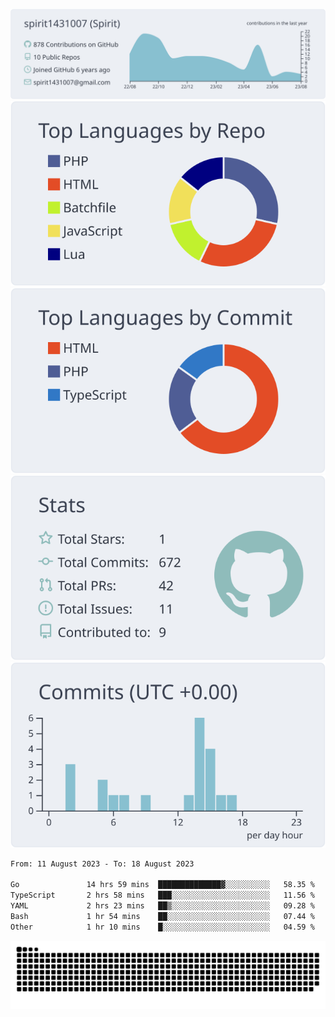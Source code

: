 [![](https://raw.githubusercontent.com/spirit1431007/spirit1431007/master/profile-summary-card-output/nord_bright/0-profile-details.svg)](https://git.io/spiritx)
[![](https://raw.githubusercontent.com/spirit1431007/spirit1431007/master/profile-summary-card-output/nord_bright/1-repos-per-language.svg)](https://git.io/spiritx) [![](https://raw.githubusercontent.com/spirit1431007/spirit1431007/master/profile-summary-card-output/nord_bright/2-most-commit-language.svg)](https://git.io/spiritx)
[![](https://raw.githubusercontent.com/spirit1431007/spirit1431007/master/profile-summary-card-output/nord_bright/3-stats.svg)](https://git.io/spiritx) [![](https://raw.githubusercontent.com/spirit1431007/spirit1431007/master/profile-summary-card-output/nord_bright/4-productive-time.svg)](https://git.io/spiritx)

<!--START_SECTION:waka-->

```txt
From: 11 August 2023 - To: 18 August 2023

Go               14 hrs 59 mins  ██████████████▓░░░░░░░░░░   58.35 %
TypeScript       2 hrs 58 mins   ███░░░░░░░░░░░░░░░░░░░░░░   11.56 %
YAML             2 hrs 23 mins   ██▒░░░░░░░░░░░░░░░░░░░░░░   09.28 %
Bash             1 hr 54 mins    ██░░░░░░░░░░░░░░░░░░░░░░░   07.44 %
Other            1 hr 10 mins    █░░░░░░░░░░░░░░░░░░░░░░░░   04.59 %
```

<!--END_SECTION:waka-->

![contribution](https://github.com/spirit1431007/spirit1431007/blob/output/github-contribution-grid-snake.svg)
